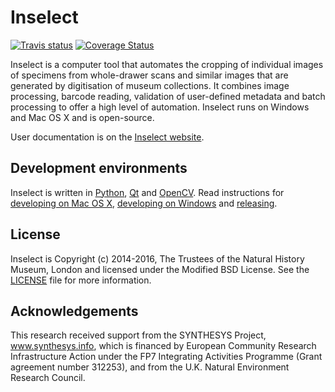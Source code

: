 # Inselect

[![Travis status](https://travis-ci.org/NaturalHistoryMuseum/inselect.svg?branch=master)](https://travis-ci.org/NaturalHistoryMuseum/inselect)
[![Coverage Status](https://coveralls.io/repos/github/NaturalHistoryMuseum/inselect/badge.svg?branch=master)](https://coveralls.io/github/NaturalHistoryMuseum/inselect?branch=master)

Inselect is a computer tool that automates the cropping of individual images of
specimens from whole-drawer scans and similar images that are generated by
digitisation of museum collections. It combines image processing, barcode
reading, validation of user-defined metadata and batch processing to offer a high
level of automation. Inselect runs on Windows and Mac OS X and is open-source.

User documentation is on the
[Inselect website](https://naturalhistorymuseum.github.io/inselect/).

## Development environments

Inselect is written in [Python](https://www.python.org/), [Qt](http://www.qt.io/)
and [OpenCV](http://opencv.org/). Read instructions for
[developing on Mac OS X](DevelopingOnMacOSX.md),
[developing on Windows](DevelopingOnWindows.md) and [releasing](Releasing.md).

## License

Inselect is Copyright (c) 2014-2016, The Trustees of the Natural History Museum,
London and licensed under the Modified BSD License. See the
[LICENSE](https://github.com/NaturalHistoryMuseum/inselect/blob/master/LICENSE.md)
file for more information.

## Acknowledgements

This research received support from the SYNTHESYS Project, www.synthesys.info,
which is financed by European Community Research Infrastructure Action
under the FP7 Integrating Activities Programme (Grant agreement number
312253), and from the U.K. Natural Environment Research Council.
